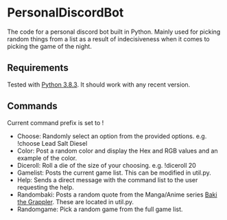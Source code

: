 # PersonalDiscordBot
The code for a personal discord bot built in Python. Mainly used for picking random things from a list as a result of indecisiveness when it comes to picking the game of the night.

## Requirements
Tested with [Python 3.8.3](https://www.python.org/downloads/release/python-383/). It should work with any recent version. 

## Commands
Current command prefix is set to !

- Choose: Randomly select an option from the provided options. e.g. !choose Lead Salt Diesel
- Color: Post a random color and display the Hex and RGB values and an example of the color. 
- Diceroll: Roll a die of the size of your choosing. e.g. !diceroll 20
- Gamelist: Posts the current game list. This can be modified in util.py. 
- Help: Sends a direct message with the command list to the user requesting the help. 
- Randombaki: Posts a random quote from the Manga/Anime series [Baki the Grappler](https://en.wikipedia.org/wiki/Baki_the_Grappler). These are located in util.py. 
- Randomgame: Pick a random game from the full game list. 
